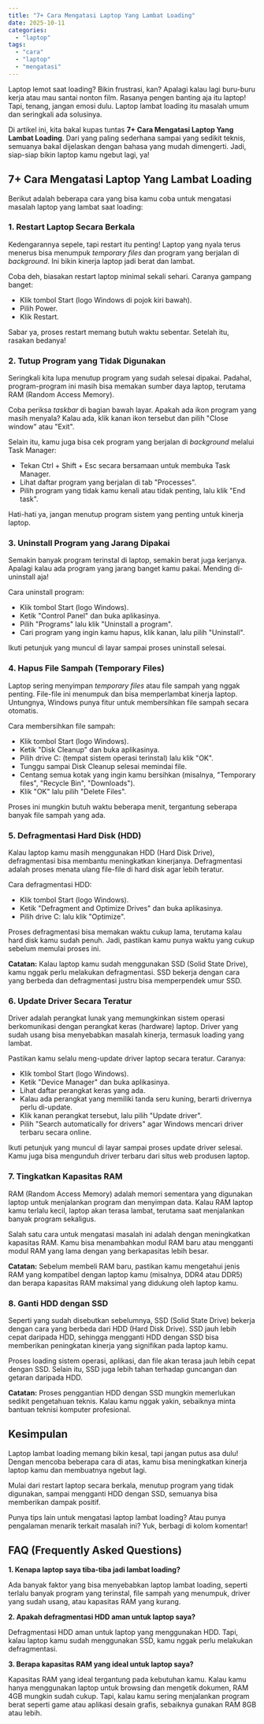 ```yaml
---
title: "7+ Cara Mengatasi Laptop Yang Lambat Loading"
date: 2025-10-11
categories: 
  - "laptop"
tags: 
  - "cara"
  - "laptop"
  - "mengatasi"
---
```


Laptop lemot saat loading? Bikin frustrasi, kan? Apalagi kalau lagi buru-buru kerja atau mau santai nonton film. Rasanya pengen banting aja itu laptop! Tapi, tenang, jangan emosi dulu. Laptop lambat loading itu masalah umum dan seringkali ada solusinya.

Di artikel ini, kita bakal kupas tuntas **7+ Cara Mengatasi Laptop Yang Lambat Loading**. Dari yang paling sederhana sampai yang sedikit teknis, semuanya bakal dijelaskan dengan bahasa yang mudah dimengerti. Jadi, siap-siap bikin laptop kamu ngebut lagi, ya!

## 7+ Cara Mengatasi Laptop Yang Lambat Loading

Berikut adalah beberapa cara yang bisa kamu coba untuk mengatasi masalah laptop yang lambat saat loading:

### 1\. Restart Laptop Secara Berkala

Kedengarannya sepele, tapi restart itu penting! Laptop yang nyala terus menerus bisa menumpuk _temporary files_ dan program yang berjalan di _background_. Ini bikin kinerja laptop jadi berat dan lambat.

Coba deh, biasakan restart laptop minimal sekali sehari. Caranya gampang banget:

- Klik tombol Start (logo Windows di pojok kiri bawah).
- Pilih Power.
- Klik Restart.

Sabar ya, proses restart memang butuh waktu sebentar. Setelah itu, rasakan bedanya!

### 2\. Tutup Program yang Tidak Digunakan

Seringkali kita lupa menutup program yang sudah selesai dipakai. Padahal, program-program ini masih bisa memakan sumber daya laptop, terutama RAM (Random Access Memory).

Coba periksa _taskbar_ di bagian bawah layar. Apakah ada ikon program yang masih menyala? Kalau ada, klik kanan ikon tersebut dan pilih "Close window" atau "Exit".

Selain itu, kamu juga bisa cek program yang berjalan di _background_ melalui Task Manager:

- Tekan Ctrl + Shift + Esc secara bersamaan untuk membuka Task Manager.
- Lihat daftar program yang berjalan di tab "Processes".
- Pilih program yang tidak kamu kenali atau tidak penting, lalu klik "End task".

Hati-hati ya, jangan menutup program sistem yang penting untuk kinerja laptop.

### 3\. Uninstall Program yang Jarang Dipakai

Semakin banyak program terinstal di laptop, semakin berat juga kerjanya. Apalagi kalau ada program yang jarang banget kamu pakai. Mending di-uninstall aja!

Cara uninstall program:

- Klik tombol Start (logo Windows).
- Ketik "Control Panel" dan buka aplikasinya.
- Pilih "Programs" lalu klik "Uninstall a program".
- Cari program yang ingin kamu hapus, klik kanan, lalu pilih "Uninstall".

Ikuti petunjuk yang muncul di layar sampai proses uninstall selesai.

### 4\. Hapus File Sampah (Temporary Files)

Laptop sering menyimpan _temporary files_ atau file sampah yang nggak penting. File-file ini menumpuk dan bisa memperlambat kinerja laptop. Untungnya, Windows punya fitur untuk membersihkan file sampah secara otomatis.

Cara membersihkan file sampah:

- Klik tombol Start (logo Windows).
- Ketik "Disk Cleanup" dan buka aplikasinya.
- Pilih drive C: (tempat sistem operasi terinstal) lalu klik "OK".
- Tunggu sampai Disk Cleanup selesai memindai file.
- Centang semua kotak yang ingin kamu bersihkan (misalnya, "Temporary files", "Recycle Bin", "Downloads").
- Klik "OK" lalu pilih "Delete Files".

Proses ini mungkin butuh waktu beberapa menit, tergantung seberapa banyak file sampah yang ada.

### 5\. Defragmentasi Hard Disk (HDD)

Kalau laptop kamu masih menggunakan HDD (Hard Disk Drive), defragmentasi bisa membantu meningkatkan kinerjanya. Defragmentasi adalah proses menata ulang file-file di hard disk agar lebih teratur.

Cara defragmentasi HDD:

- Klik tombol Start (logo Windows).
- Ketik "Defragment and Optimize Drives" dan buka aplikasinya.
- Pilih drive C: lalu klik "Optimize".

Proses defragmentasi bisa memakan waktu cukup lama, terutama kalau hard disk kamu sudah penuh. Jadi, pastikan kamu punya waktu yang cukup sebelum memulai proses ini.

**Catatan:** Kalau laptop kamu sudah menggunakan SSD (Solid State Drive), kamu nggak perlu melakukan defragmentasi. SSD bekerja dengan cara yang berbeda dan defragmentasi justru bisa memperpendek umur SSD.

### 6\. Update Driver Secara Teratur

Driver adalah perangkat lunak yang memungkinkan sistem operasi berkomunikasi dengan perangkat keras (hardware) laptop. Driver yang sudah usang bisa menyebabkan masalah kinerja, termasuk loading yang lambat.

Pastikan kamu selalu meng-update driver laptop secara teratur. Caranya:

- Klik tombol Start (logo Windows).
- Ketik "Device Manager" dan buka aplikasinya.
- Lihat daftar perangkat keras yang ada.
- Kalau ada perangkat yang memiliki tanda seru kuning, berarti drivernya perlu di-update.
- Klik kanan perangkat tersebut, lalu pilih "Update driver".
- Pilih "Search automatically for drivers" agar Windows mencari driver terbaru secara online.

Ikuti petunjuk yang muncul di layar sampai proses update driver selesai. Kamu juga bisa mengunduh driver terbaru dari situs web produsen laptop.

### 7\. Tingkatkan Kapasitas RAM

RAM (Random Access Memory) adalah memori sementara yang digunakan laptop untuk menjalankan program dan menyimpan data. Kalau RAM laptop kamu terlalu kecil, laptop akan terasa lambat, terutama saat menjalankan banyak program sekaligus.

Salah satu cara untuk mengatasi masalah ini adalah dengan meningkatkan kapasitas RAM. Kamu bisa menambahkan modul RAM baru atau mengganti modul RAM yang lama dengan yang berkapasitas lebih besar.

**Catatan:** Sebelum membeli RAM baru, pastikan kamu mengetahui jenis RAM yang kompatibel dengan laptop kamu (misalnya, DDR4 atau DDR5) dan berapa kapasitas RAM maksimal yang didukung oleh laptop kamu.

### 8\. Ganti HDD dengan SSD

Seperti yang sudah disebutkan sebelumnya, SSD (Solid State Drive) bekerja dengan cara yang berbeda dari HDD (Hard Disk Drive). SSD jauh lebih cepat daripada HDD, sehingga mengganti HDD dengan SSD bisa memberikan peningkatan kinerja yang signifikan pada laptop kamu.

Proses loading sistem operasi, aplikasi, dan file akan terasa jauh lebih cepat dengan SSD. Selain itu, SSD juga lebih tahan terhadap guncangan dan getaran daripada HDD.

**Catatan:** Proses penggantian HDD dengan SSD mungkin memerlukan sedikit pengetahuan teknis. Kalau kamu nggak yakin, sebaiknya minta bantuan teknisi komputer profesional.

## Kesimpulan

Laptop lambat loading memang bikin kesal, tapi jangan putus asa dulu! Dengan mencoba beberapa cara di atas, kamu bisa meningkatkan kinerja laptop kamu dan membuatnya ngebut lagi.

Mulai dari restart laptop secara berkala, menutup program yang tidak digunakan, sampai mengganti HDD dengan SSD, semuanya bisa memberikan dampak positif.

Punya tips lain untuk mengatasi laptop lambat loading? Atau punya pengalaman menarik terkait masalah ini? Yuk, berbagi di kolom komentar!

## FAQ (Frequently Asked Questions)

**1\. Kenapa laptop saya tiba-tiba jadi lambat loading?**

Ada banyak faktor yang bisa menyebabkan laptop lambat loading, seperti terlalu banyak program yang terinstal, file sampah yang menumpuk, driver yang sudah usang, atau kapasitas RAM yang kurang.

**2\. Apakah defragmentasi HDD aman untuk laptop saya?**

Defragmentasi HDD aman untuk laptop yang menggunakan HDD. Tapi, kalau laptop kamu sudah menggunakan SSD, kamu nggak perlu melakukan defragmentasi.

**3\. Berapa kapasitas RAM yang ideal untuk laptop saya?**

Kapasitas RAM yang ideal tergantung pada kebutuhan kamu. Kalau kamu hanya menggunakan laptop untuk browsing dan mengetik dokumen, RAM 4GB mungkin sudah cukup. Tapi, kalau kamu sering menjalankan program berat seperti game atau aplikasi desain grafis, sebaiknya gunakan RAM 8GB atau lebih.
